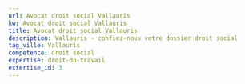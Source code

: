```yaml
---
url: Avocat droit social Vallauris
kw: Avocat droit social Vallauris
title: Avocat droit social Vallauris
description: Vallauris - confiez-nous votre dossier droit social
tag_ville: Vallauris
competence: droit social
expertise: droit-du-travail
extertise_id: 3
---
```


